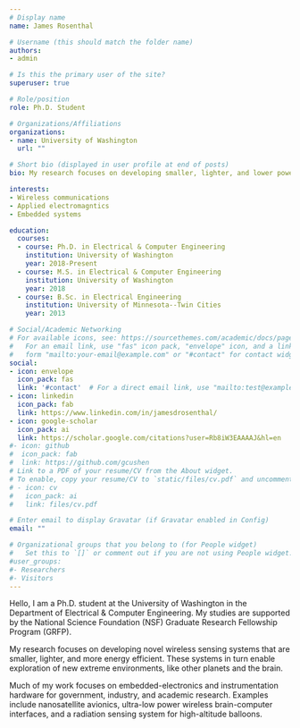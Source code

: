 ```yaml
---
# Display name
name: James Rosenthal

# Username (this should match the folder name)
authors:
- admin

# Is this the primary user of the site?
superuser: true

# Role/position
role: Ph.D. Student

# Organizations/Affiliations
organizations:
- name: University of Washington
  url: ""

# Short bio (displayed in user profile at end of posts)
bio: My research focuses on developing smaller, lighter, and lower power sensing systems for exploring extreme environments.

interests:
- Wireless communications
- Applied electromagntics
- Embedded systems

education:
  courses:
  - course: Ph.D. in Electrical & Computer Engineering
    institution: University of Washington
    year: 2018-Present
  - course: M.S. in Electrical & Computer Engineering
    institution: University of Washington
    year: 2018
  - course: B.Sc. in Electrical Engineering
    institution: University of Minnesota--Twin Cities
    year: 2013

# Social/Academic Networking
# For available icons, see: https://sourcethemes.com/academic/docs/page-builder/#icons
#   For an email link, use "fas" icon pack, "envelope" icon, and a link in the
#   form "mailto:your-email@example.com" or "#contact" for contact widget.
social:
- icon: envelope
  icon_pack: fas
  link: '#contact'  # For a direct email link, use "mailto:test@example.org".
- icon: linkedin
  icon_pack: fab
  link: https://www.linkedin.com/in/jamesdrosenthal/
- icon: google-scholar
  icon_pack: ai
  link: https://scholar.google.com/citations?user=Rb8iW3EAAAAJ&hl=en
#- icon: github
#  icon_pack: fab
#  link: https://github.com/gcushen
# Link to a PDF of your resume/CV from the About widget.
# To enable, copy your resume/CV to `static/files/cv.pdf` and uncomment the lines below.
# - icon: cv
#   icon_pack: ai
#   link: files/cv.pdf

# Enter email to display Gravatar (if Gravatar enabled in Config)
email: ""

# Organizational groups that you belong to (for People widget)
#   Set this to `[]` or comment out if you are not using People widget.
#user_groups:
#- Researchers
#- Visitors
---
```


Hello, I am a Ph.D. student at the University of Washington in the Department of Electrical & Computer Engineering. My studies are supported by the National Science Foundation (NSF) Graduate Research Fellowship Program (GRFP).

My research focuses on developing novel wireless sensing systems that are smaller, lighter, and more energy efficient. These systems in turn enable exploration of new extreme environments, like other planets and the brain.

Much of my work focuses on embedded-electronics and instrumentation hardware for government, industry, and academic research. Examples include nanosatellite avionics, ultra-low power wireless brain-computer interfaces, and a radiation sensing system for high-altitude balloons.